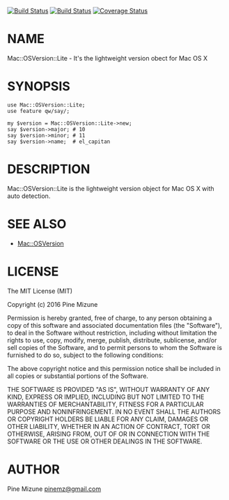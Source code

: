 [![Build Status](https://travis-ci.org/pine613/p5-Mac-OSVersion-Lite.svg?branch=master)](https://travis-ci.org/pine613/p5-Mac-OSVersion-Lite) [![Build Status](https://img.shields.io/appveyor/ci/pine613/p5-Mac-OSVersion-Lite/master.svg)](https://ci.appveyor.com/project/pine613/p5-Mac-OSVersion-Lite/branch/master) [![Coverage Status](http://codecov.io/github/pine613/p5-Mac-OSVersion-Lite/coverage.svg?branch=master)](https://codecov.io/github/pine613/p5-Mac-OSVersion-Lite?branch=master)
# NAME

Mac::OSVersion::Lite - It's the lightweight version obect for Mac OS X

# SYNOPSIS

    use Mac::OSVersion::Lite;
    use feature qw/say/;

    my $version = Mac::OSVersion::Lite->new;
    say $version->major; # 10
    say $version->minor; # 11
    say $version->name;  # el_capitan

# DESCRIPTION

Mac::OSVersion::Lite is the lightweight version object for Mac OS X with auto detection.

# SEE ALSO

- [Mac::OSVersion](https://metacpan.org/pod/Mac::OSVersion)

# LICENSE

The MIT License (MIT)

Copyright (c) 2016 Pine Mizune

Permission is hereby granted, free of charge, to any person obtaining a copy
of this software and associated documentation files (the "Software"), to deal
in the Software without restriction, including without limitation the rights
to use, copy, modify, merge, publish, distribute, sublicense, and/or sell
copies of the Software, and to permit persons to whom the Software is
furnished to do so, subject to the following conditions:

The above copyright notice and this permission notice shall be included in
all copies or substantial portions of the Software.

THE SOFTWARE IS PROVIDED "AS IS", WITHOUT WARRANTY OF ANY KIND, EXPRESS OR
IMPLIED, INCLUDING BUT NOT LIMITED TO THE WARRANTIES OF MERCHANTABILITY,
FITNESS FOR A PARTICULAR PURPOSE AND NONINFRINGEMENT. IN NO EVENT SHALL THE
AUTHORS OR COPYRIGHT HOLDERS BE LIABLE FOR ANY CLAIM, DAMAGES OR OTHER
LIABILITY, WHETHER IN AN ACTION OF CONTRACT, TORT OR OTHERWISE, ARISING FROM,
OUT OF OR IN CONNECTION WITH THE SOFTWARE OR THE USE OR OTHER DEALINGS IN
THE SOFTWARE.

# AUTHOR

Pine Mizune <pinemz@gmail.com>
